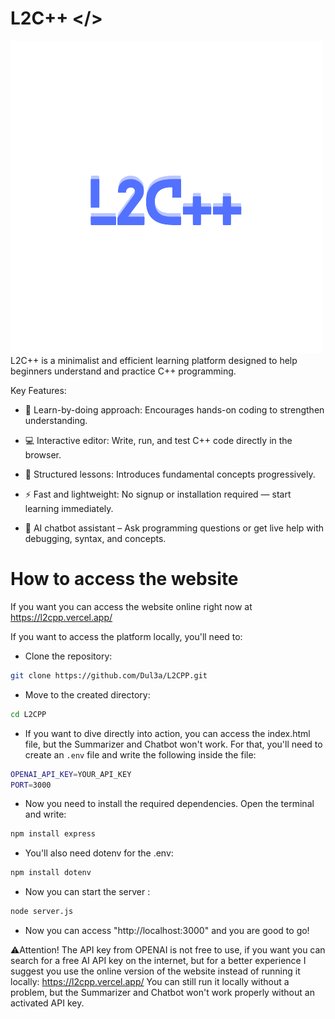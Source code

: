 # L2C++ </>
![image alt](https://github.com/Dul3a/L2CPP/blob/bb896305e83a3a7b4cef6871a20a12d7af095ddf/Images%20%26%20Videos/L2C%2B%2B%20LOGO%20500x500.png)
L2C++ is a minimalist and efficient learning platform designed to help beginners understand and practice C++ programming.

Key Features:
- 🧠 Learn-by-doing approach: Encourages hands-on coding to strengthen understanding.

- 💻 Interactive editor: Write, run, and test C++ code directly in the browser.

- 📘 Structured lessons: Introduces fundamental concepts progressively.

- ⚡ Fast and lightweight: No signup or installation required — start learning immediately.

- 🤖 AI chatbot assistant – Ask programming questions or get live help with debugging, syntax, and concepts.

# How to access the website

If you want you can access the website online right now at https://l2cpp.vercel.app/

If you want to access the platform locally, you'll need to:
- Clone the repository: 
```bash
git clone https://github.com/Dul3a/L2CPP.git
```
- Move to the created directory:
```bash
cd L2CPP
```
- If you want to dive directly into action, you can access the index.html file, but the Summarizer and Chatbot won't work. For that,
you'll need to create an `.env` file and write the following inside the file:
```bash
OPENAI_API_KEY=YOUR_API_KEY
PORT=3000
```
- Now you need to install the required dependencies. Open the terminal and write:
```bash
npm install express
```
- You'll also need dotenv for the .env:
```bash
npm install dotenv
```
- Now you can start the server :
```bash
node server.js
```
- Now you can access "http://localhost:3000" and you are good to go!

⚠️Attention! The API key from OPENAI is not free to use, if you want you can search for a free AI API key on the internet, but for a better experience I suggest you use the online version of the website instead of running it locally: https://l2cpp.vercel.app/
You can still run it locally without a problem, but the Summarizer and Chatbot won't work properly without an activated API key.
